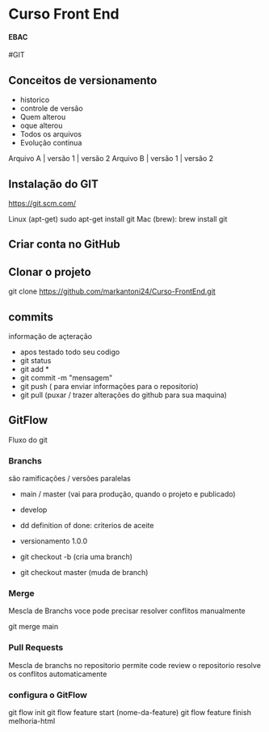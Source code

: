 # Curso Front End
#### EBAC


#GIT
## Conceitos de versionamento
- historico
- controle de versão
- Quem alterou
- oque alterou
- Todos os arquivos 
- Evolução continua

Arquivo A | versão 1 | versão 2
Arquivo B | versão 1 | versão 2

## Instalação do GIT
https://git.scm.com/

Linux (apt-get) sudo apt-get install git
Mac (brew): brew install git

## Criar conta no GitHub

## Clonar o projeto
git clone https://github.com/markantoni24/Curso-FrontEnd.git

## commits
informação de açteração 
- apos testado todo seu codigo
- git status
- git add *
- git commit -m "mensagem"
- git push ( para enviar informações para o repositorio)
- git pull (puxar / trazer alterações do github para sua maquina)

## GitFlow
Fluxo do git


### Branchs
são ramificações / versões paralelas

- main / master (vai para produção, quando o projeto e publicado)
- develop 
- dd definition of done: criterios de aceite
- versionamento 1.0.0

- git checkout -b (cria uma branch)
- git checkout master (muda de branch)

### Merge
Mescla de Branchs
voce pode precisar resolver conflitos manualmente

git merge main 

### Pull Requests
Mescla de branchs no repositorio
permite code review 
o repositorio resolve os conflitos automaticamente

### configura o GitFlow
git flow init
git flow feature start (nome-da-feature)
git flow feature finish melhoria-html
